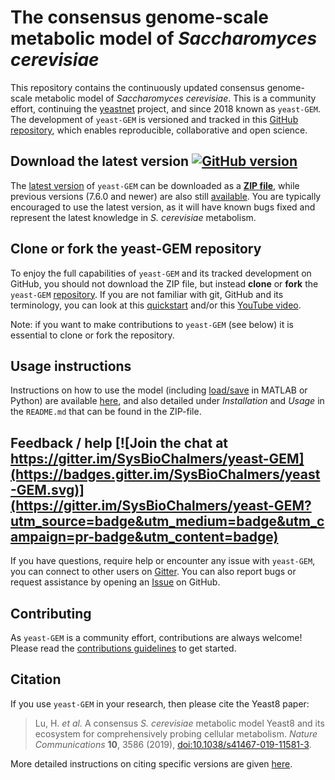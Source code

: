 # The consensus genome-scale metabolic model of _Saccharomyces cerevisiae_

This repository contains the continuously updated consensus genome-scale metabolic model of _Saccharomyces cerevisiae_. This is a community effort, continuing the [yeastnet](https://sourceforge.net/projects/yeast/) project, and since 2018 known as `yeast-GEM`. The development of `yeast-GEM` is versioned and tracked in this [GitHub repository](https://github.com/SysBioChalmers/yeast-GEM), which enables reproducible, collaborative and open science.

## Download the latest version [![GitHub version](https://badge.fury.io/gh/sysbiochalmers%2Fyeast-gem.svg)](https://badge.fury.io/gh/sysbiochalmers%2Fyeast-gem)

The [latest version](https://github.com/SysBioChalmers/yeast-GEM/releases/latest) of `yeast-GEM` can be downloaded as a [**ZIP file**](https://github.com/SysBioChalmers/yeast-GEM/zipball/main), while previous versions (7.6.0 and newer) are also still [available](https://github.com/SysBioChalmers/yeast-GEM/releases). You are typically encouraged to use the latest version, as it will have known bugs fixed and represent the latest knowledge in _S. cerevisiae_ metabolism.

## Clone or fork the yeast-GEM repository
To enjoy the full capabilities of `yeast-GEM` and its tracked development on GitHub, you should not download the ZIP file, but instead **clone** or **fork** the `yeast-GEM` [repository](https://github.com/SysBioChalmers/yeast-GEM). If you are not familiar with git, GitHub and its terminology, you can look at this [quickstart](https://docs.github.com/en/get-started/quickstart/set-up-git) and/or this [YouTube video](https://www.youtube.com/watch?v=IE_w8TdmwUE).

Note: if you want to make contributions to `yeast-GEM` (see below) it is essential to clone or fork the repository.

## Usage instructions
Instructions on how to use the model (including [load/save](https://github.com/SysBioChalmers/yeast-GEM/blob/chore/branchRename/README.md#usage) in MATLAB or Python) are available [here](https://github.com/SysBioChalmers/yeast-GEM#installation), and also detailed under _Installation_  and _Usage_ in the `README.md` that can be found in the ZIP-file.

## Feedback / help [![Join the chat at https://gitter.im/SysBioChalmers/yeast-GEM](https://badges.gitter.im/SysBioChalmers/yeast-GEM.svg)](https://gitter.im/SysBioChalmers/yeast-GEM?utm_source=badge&utm_medium=badge&utm_campaign=pr-badge&utm_content=badge)

If you have questions, require help or encounter any issue with `yeast-GEM`, you can connect to other users on [Gitter](https://gitter.im/SysBioChalmers/yeast-GEM). You can also report bugs or request assistance by opening an [Issue](https://github.com/SysBioChalmers/yeast-GEM/issues) on GitHub.

## Contributing
As `yeast-GEM` is a community effort, contributions are always welcome! Please read the [contributions guidelines](https://github.com/SysBioChalmers/yeast-GEM/blob/main/.github/CONTRIBUTING.md) to get started.

## Citation
If you use `yeast-GEM` in your research, then please cite the Yeast8 paper:
  > Lu, H. _et al._ A consensus _S. cerevisiae_ metabolic model Yeast8 and its ecosystem for comprehensively probing cellular metabolism. _Nature Communications_ **10**, 3586 (2019), [doi:10.1038/s41467-019-11581-3](https://doi.org/10.1038/s41467-019-11581-3).

More detailed instructions on citing specific versions are given [here](https://github.com/SysBioChalmers/yeast-GEM#citation).
